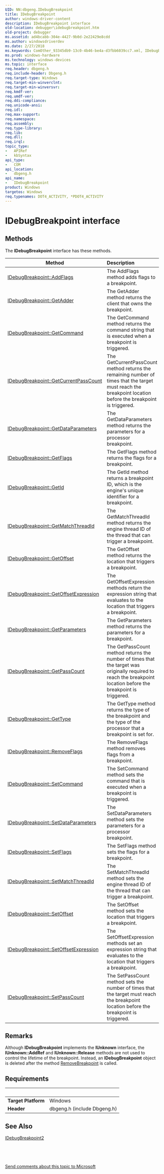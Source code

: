 ```yaml
---
UID: NN:dbgeng.IDebugBreakpoint
title: IDebugBreakpoint
author: windows-driver-content
description: IDebugBreakpoint interface
old-location: debugger\idebugbreakpoint.htm
old-project: debugger
ms.assetid: ad4bcabb-304e-4427-9b0d-2e22429e8cdd
ms.author: windowsdriverdev
ms.date: 2/27/2018
ms.keywords: ComOther_93345db9-13c0-4b46-be4a-d3fbb6039cc7.xml, IDebugBreakpoint, IDebugBreakpoint interface [Windows Debugging], IDebugBreakpoint interface [Windows Debugging], described, dbgeng/IDebugBreakpoint, debugger.idebugbreakpoint
ms.prod: windows-hardware
ms.technology: windows-devices
ms.topic: interface
req.header: dbgeng.h
req.include-header: Dbgeng.h
req.target-type: Windows
req.target-min-winverclnt: 
req.target-min-winversvr: 
req.kmdf-ver: 
req.umdf-ver: 
req.ddi-compliance: 
req.unicode-ansi: 
req.idl: 
req.max-support: 
req.namespace: 
req.assembly: 
req.type-library: 
req.lib: 
req.dll: 
req.irql: 
topic_type:
-	APIRef
-	kbSyntax
api_type:
-	COM
api_location:
-	dbgeng.h
api_name:
-	IDebugBreakpoint
product: Windows
targetos: Windows
req.typenames: DOT4_ACTIVITY, *PDOT4_ACTIVITY
---
```


# IDebugBreakpoint interface



## Methods

<p>The <b>IDebugBreakpoint</b> interface has these methods.</p>

| Method | Description |
| ---- |:---- |
| [IDebugBreakpoint::AddFlags](nf-dbgeng-idebugbreakpoint-addflags.md) | The AddFlags method adds flags to a breakpoint. |
| [IDebugBreakpoint::GetAdder](nf-dbgeng-idebugbreakpoint-getadder.md) | The GetAdder method returns the client that owns the breakpoint. |
| [IDebugBreakpoint::GetCommand](nf-dbgeng-idebugbreakpoint-getcommand.md) | The GetCommand method returns the command string that is executed when a breakpoint is triggered. |
| [IDebugBreakpoint::GetCurrentPassCount](nf-dbgeng-idebugbreakpoint-getcurrentpasscount.md) | The GetCurrentPassCount method returns the remaining number of times that the target must reach the breakpoint location before the breakpoint is triggered. |
| [IDebugBreakpoint::GetDataParameters](nf-dbgeng-idebugbreakpoint-getdataparameters.md) | The GetDataParameters method returns the parameters for a processor breakpoint. |
| [IDebugBreakpoint::GetFlags](nf-dbgeng-idebugbreakpoint-getflags.md) | The GetFlags method returns the flags for a breakpoint. |
| [IDebugBreakpoint::GetId](nf-dbgeng-idebugbreakpoint-getid.md) | The GetId method returns a breakpoint ID, which is the engine's unique identifier for a breakpoint. |
| [IDebugBreakpoint::GetMatchThreadId](nf-dbgeng-idebugbreakpoint-getmatchthreadid.md) | The GetMatchThreadId method returns the engine thread ID of the thread that can trigger a breakpoint. |
| [IDebugBreakpoint::GetOffset](nf-dbgeng-idebugbreakpoint-getoffset.md) | The GetOffset method returns the location that triggers a breakpoint. |
| [IDebugBreakpoint::GetOffsetExpression](nf-dbgeng-idebugbreakpoint-getoffsetexpression.md) | The GetOffsetExpression methods return the expression string that evaluates to the location that triggers a breakpoint. |
| [IDebugBreakpoint::GetParameters](nf-dbgeng-idebugbreakpoint-getparameters.md) | The GetParameters method returns the parameters for a breakpoint. |
| [IDebugBreakpoint::GetPassCount](nf-dbgeng-idebugbreakpoint-getpasscount.md) | The GetPassCount method returns the number of times that the target was originally required to reach the breakpoint location before the breakpoint is triggered. |
| [IDebugBreakpoint::GetType](nf-dbgeng-idebugbreakpoint-gettype.md) | The GetType method returns the type of the breakpoint and the type of the processor that a breakpoint is set for. |
| [IDebugBreakpoint::RemoveFlags](nf-dbgeng-idebugbreakpoint-removeflags.md) | The RemoveFlags method removes flags from a breakpoint. |
| [IDebugBreakpoint::SetCommand](nf-dbgeng-idebugbreakpoint-setcommand.md) | The SetCommand method sets the command that is executed when a breakpoint is triggered. |
| [IDebugBreakpoint::SetDataParameters](nf-dbgeng-idebugbreakpoint-setdataparameters.md) | The SetDataParameters method sets the parameters for a processor breakpoint. |
| [IDebugBreakpoint::SetFlags](nf-dbgeng-idebugbreakpoint-setflags.md) | The SetFlags method sets the flags for a breakpoint. |
| [IDebugBreakpoint::SetMatchThreadId](nf-dbgeng-idebugbreakpoint-setmatchthreadid.md) | The SetMatchThreadId method sets the engine thread ID of the thread that can trigger a breakpoint. |
| [IDebugBreakpoint::SetOffset](nf-dbgeng-idebugbreakpoint-setoffset.md) | The SetOffset method sets the location that triggers a breakpoint. |
| [IDebugBreakpoint::SetOffsetExpression](nf-dbgeng-idebugbreakpoint-setoffsetexpression.md) | The SetOffsetExpression methods set an expression string that evaluates to the location that triggers a breakpoint. |
| [IDebugBreakpoint::SetPassCount](nf-dbgeng-idebugbreakpoint-setpasscount.md) | The SetPassCount method sets the number of times that the target must reach the breakpoint location before the breakpoint is triggered. |

## Remarks
Although <b>IDebugBreakpoint</b> implements the <b>IUnknown</b> interface, the <b>IUnknown::AddRef</b> and <b>IUnknown::Release</b> methods are not used to control the lifetime of the breakpoint. Instead, an <b>IDebugBreakpoint</b> object is deleted after the method <a href="https://msdn.microsoft.com/library/windows/hardware/ff554487">RemoveBreakpoint</a> is called.

## Requirements
| &nbsp; | &nbsp; |
| ---- |:---- |
| **Target Platform** | Windows |
| **Header** | dbgeng.h (include Dbgeng.h) |

## See Also

<a href="..\dbgeng\nn-dbgeng-idebugbreakpoint2.md">IDebugBreakpoint2</a>



 

 

<a href="mailto:wsddocfb@microsoft.com?subject=Documentation%20feedback [debugger\debugger]:%20IDebugBreakpoint interface%20 RELEASE:%20(2/27/2018)&amp;body=%0A%0APRIVACY STATEMENT%0A%0AWe use your feedback to improve the documentation. We don't use your email address for any other purpose, and we'll remove your email address from our system after the issue that you're reporting is fixed. While we're working to fix this issue, we might send you an email message to ask for more info. Later, we might also send you an email message to let you know that we've addressed your feedback.%0A%0AFor more info about Microsoft's privacy policy, see http://privacy.microsoft.com/en-us/default.aspx." title="Send comments about this topic to Microsoft">Send comments about this topic to Microsoft</a>